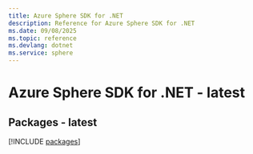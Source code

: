 ```yaml
---
title: Azure Sphere SDK for .NET
description: Reference for Azure Sphere SDK for .NET
ms.date: 09/08/2025
ms.topic: reference
ms.devlang: dotnet
ms.service: sphere
---
```

# Azure Sphere SDK for .NET - latest
## Packages - latest
[!INCLUDE [packages](sphere-index.md)]